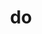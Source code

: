 ---
title: do
ch: [r]
meaning: to give
pos: verb
inf: dare
secondppstem: d
infend: are
thirdpp: dedi
fourthpp: datus
conjugation: third
---